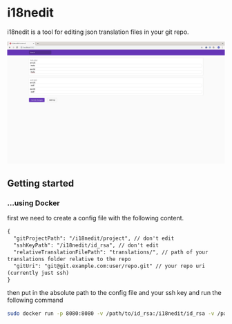 # i18nedit

i18nedit is a tool for editing json translation files in your git repo.

![screenshot](screenshot.png?raw=true)

## Getting started

### ...using Docker

first we need to create a config file with the following content.

```json5
{
  "gitProjectPath": "/i18nedit/project", // don't edit
  "sshKeyPath": "/i18nedit/id_rsa", // don't edit
  "relativeTranslationFilePath": "translations/", // path of your translations folder relative to the repo
  "gitUri": "git@git.example.com:user/repo.git" // your repo uri (currently just ssh)
}
```

then put in the absolute path to the config file and your ssh key and run the following command

```bash
sudo docker run -p 8080:8080 -v /path/to/id_rsa:/i18nedit/id_rsa -v /path/to/config.json:/i18nedit/config.json foolsparadise/i18nedit
```
